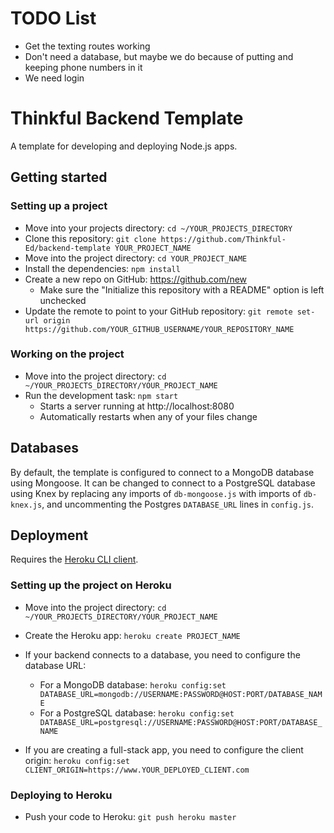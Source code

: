 # TODO List
- Get the texting routes working
- Don't need a database, but maybe we do because of putting and keeping phone numbers in it
- We need login


# Thinkful Backend Template

A template for developing and deploying Node.js apps.

## Getting started

### Setting up a project

* Move into your projects directory: `cd ~/YOUR_PROJECTS_DIRECTORY`
* Clone this repository: `git clone https://github.com/Thinkful-Ed/backend-template YOUR_PROJECT_NAME`
* Move into the project directory: `cd YOUR_PROJECT_NAME`
* Install the dependencies: `npm install`
* Create a new repo on GitHub: https://github.com/new
    * Make sure the "Initialize this repository with a README" option is left unchecked
* Update the remote to point to your GitHub repository: `git remote set-url origin https://github.com/YOUR_GITHUB_USERNAME/YOUR_REPOSITORY_NAME`

### Working on the project

* Move into the project directory: `cd ~/YOUR_PROJECTS_DIRECTORY/YOUR_PROJECT_NAME`
* Run the development task: `npm start`
    * Starts a server running at http://localhost:8080
    * Automatically restarts when any of your files change

## Databases

By default, the template is configured to connect to a MongoDB database using Mongoose.  It can be changed to connect to a PostgreSQL database using Knex by replacing any imports of `db-mongoose.js` with imports of `db-knex.js`, and uncommenting the Postgres `DATABASE_URL` lines in `config.js`.

## Deployment

Requires the [Heroku CLI client](https://devcenter.heroku.com/articles/heroku-command-line).

### Setting up the project on Heroku

* Move into the project directory: `cd ~/YOUR_PROJECTS_DIRECTORY/YOUR_PROJECT_NAME`
* Create the Heroku app: `heroku create PROJECT_NAME`

* If your backend connects to a database, you need to configure the database URL:
    * For a MongoDB database: `heroku config:set DATABASE_URL=mongodb://USERNAME:PASSWORD@HOST:PORT/DATABASE_NAME`
    * For a PostgreSQL database: `heroku config:set DATABASE_URL=postgresql://USERNAME:PASSWORD@HOST:PORT/DATABASE_NAME`

* If you are creating a full-stack app, you need to configure the client origin: `heroku config:set CLIENT_ORIGIN=https://www.YOUR_DEPLOYED_CLIENT.com`

### Deploying to Heroku

* Push your code to Heroku: `git push heroku master`
